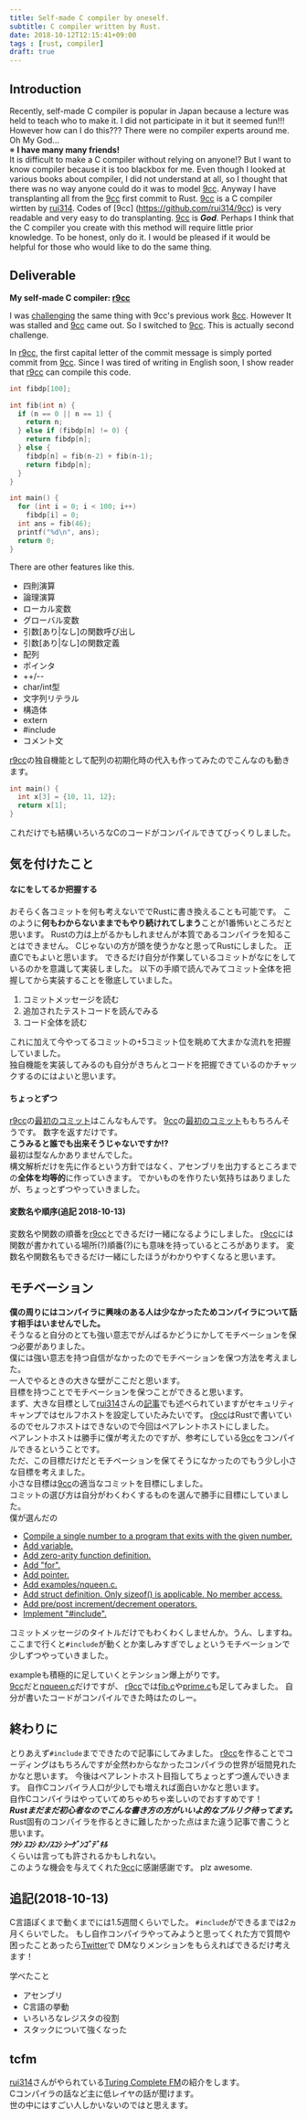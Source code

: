 ```yaml
---
title: Self-made C compiler by oneself.
subtitle: C compiler written by Rust.
date: 2018-10-12T12:15:41+09:00
tags : [rust, compiler]
draft: true
---
```


## Introduction
Recently, self-made C compiler is popular in Japan because a lecture was held to teach who to make it.
I did not participate in it but it seemed fun!!! However how can I do this???
There were no compiler experts around me. Oh My God...   
※ **I have many many friends!**  
It is difficult to make a C compiler without relying on anyone!?
But I want to know compiler because it is too blackbox for me.
Even though I looked at various books about compiler, 
I did not understand at all, so I thought that there was no way anyone could do it was to model [9cc](https://github.com/rui314/9cc).
Anyway I have transplanting all from the [9cc](https://github.com/rui314/9cc) first commit to Rust.
[9cc](https://github.com/rui314/9cc) is a C compiler wirtten by [rui314](https://twitter.com/rui314).
Codes of [9cc] (https://github.com/rui314/9cc) is very readable and very easy to do transplanting.
[9cc](https://github.com/rui314/9cc) is ***God***.
Perhaps I think that the C compiler you create with this method will require little prior knowledge.
To be honest, only do it.
I would be pleased if it would be helpful for those who would like to do the same thing.

## Deliverable
**My self-made C compiler: [r9cc](https://github.com/utam0k/r9cc)**   

I was [challenging](https://github.com/utam0k/r8cc) the same thing with 9cc's previous work [8cc](https://github.com/rui314/8cc).
However It was stalled and [9cc](https://github.com/rui314/9cc) came out.
So I switched to [9cc](https://github.com/rui314/9cc).
This is actually second challenge.

In [r9cc](https://github.com/utam0k/r9cc), the first capital letter of the commit message is simply ported commit from [9cc](https://github.com/rui314/9cc).
Since I was tired of writing in English soon, 
I show reader that [r9cc](https://github.com/utam0k/r9cc) can compile this code.
``` c
int fibdp[100];

int fib(int n) {
  if (n == 0 || n == 1) {
    return n;
  } else if (fibdp[n] != 0) {
    return fibdp[n];
  } else {
    fibdp[n] = fib(n-2) + fib(n-1);
    return fibdp[n];
  }
}

int main() {
  for (int i = 0; i < 100; i++)
    fibdp[i] = 0;
  int ans = fib(46);
  printf("%d\n", ans);
  return 0;
}
```

There are other features like this.

- 四則演算
- 論理演算
- ローカル変数
- グローバル変数
- 引数[あり|なし]の関数呼び出し
- 引数[あり|なし]の関数定義
- 配列
- ポインタ
- ++/\-\-
- char/int型
- 文字列リテラル
- 構造体
- extern
- #include
- コメント文

[r9cc](https://github.com/utam0k/r9cc)の独自機能として配列の初期化時の代入も作ってみたのでこんなのも動きます。
```c
int main() {
  int x[3] = {10, 11, 12};
  return x[1];
}
```

これだけでも結構いろいろなCのコードがコンパイルできてびっくりしました。

## 気を付けたこと
#### なにをしてるか把握する 
おそらく各コミットを何も考えないででRustに書き換えることも可能です。
このように**何もわからないままでもやり続けれてしまう**ことが1番怖いところだと思います。
Rustの力は上がるかもしれませんが本質であるコンパイラを知ることはできません。
Cじゃないの方が頭を使うかなと思ってRustにしました。
正直Cでもよいと思います。
できるだけ自分が作業しているコミットがなにをしているのかを意識して実装しました。
以下の手順で読んでみてコミット全体を把握してから実装することを徹底していました。

1. コミットメッセージを読む
2. 追加されたテストコードを読んでみる
3. コード全体を読む

これに加えて今やってるコミットの+5コミット位を眺めて大まかな流れを把握していました。  
独自機能を実装してみるのも自分がきちんとコードを把握できているのかチャックするのにはよいと思います。

#### ちょっとずつ
[r9cc](https://github.com/utam0k/r9cc)の[最初のコミット](https://github.com/utam0k/r9cc/commit/b8b44544eb51d6229f19033a5048043e628ab55a)はこんなもんです。
[9cc](https://github.com/rui314/9cc)の[最初のコミット](https://github.com/rui314/9cc/commit/56e94442ae8844688d5390851e5b29ba0c946e2f)ももちろんそうです。
数字を返すだけです。   
**こうみると誰でも出来そうじゃないですか!?**  
最初は型なんかありませんでした。  
構文解析だけを先に作るという方針ではなく、アセンブリを出力するところまでの**全体を均等的**に作っていきます。
でかいものを作りたい気持ちはありましたが、ちょっとずつやっていきました。

#### 変数名や順序(追記 2018-10-13)
変数名や関数の順番を[r9cc](https://github.com/utam0k/r9cc)とできるだけ一緒になるようにしました。
[r9cc](https://github.com/utam0k/r9cc)には関数が書かれている場所(?)順番(?)にも意味を持っているところがあります。
変数名や関数名もできるだけ一緒にしたほうがわかりやすくなると思います。

## モチベーション
**僕の周りにはコンパイラに興味のある人は少なかったためコンパイラについて話す相手はいませんでした。**  
そうなると自分のとても強い意志でがんばるかどうにかしてモチベーションを保つ必要がありました。  
僕には強い意志を持つ自信がなかったのでモチベーションを保つ方法を考えました。  
一人でやるときの大きな壁がここだと思います。  
目標を持つことでモチベーションを保つことができると思います。  
まず、大きな目標として[rui314](https://twitter.com/rui314)さんの[記事](https://note.mu/ruiu/n/n00ebc977fd60)でも述べられていますがセキュリティキャンプではセルフホストを設定していたみたいです。
[r9cc](https://github.com/utam0k/r9cc)はRustで書いているのでセルフホストはできないので今回はペアレントホストにしました。  
ペアレントホストは勝手に僕が考えたのですが、参考にしている[9cc](https://github.com/rui314/9cc)をコンパイルできるということです。  
ただ、この目標だけだとモチベーションを保てそうになかったのでもう少し小さな目標を考えました。  
小さな目標は[9cc](https://github.com/rui314/9cc)の適当なコミットを目標にしました。  
コミットの選び方は自分がわくわくするものを選んで勝手に目標にしていました。  
僕が選んだの  

- [Compile a single number to a program that exits with the given number.](https://github.com/rui314/9cc/commit/56e94442ae8844688d5390851e5b29ba0c946e2f)
- [Add variable.](https://github.com/rui314/9cc/commit/42e403e3de0c6457bc11ab14c55a9dad27ed82be)
- [Add zero-arity function definition.](https://github.com/rui314/9cc/commit/c7933acab4e410aa0c0c7a38358092208ace822d)
- [Add "for".](https://github.com/rui314/9cc/commit/b487b30ab0c600b764ea3a94e2502b68f5ee4194)
- [Add pointer.](https://github.com/rui314/9cc/commit/e43b738d6bb6ecd397e09b46346e0825a00d89e6)
- [Add examples/nqueen.c.](https://github.com/rui314/9cc/commit/63739ad7ef08ee7e037862dfa05739ce00abac5f)
- [Add struct definition. Only sizeof() is applicable. No member access.](https://github.com/rui314/9cc/commit/bf717fa5e53ebbae9f949515d3662f77af4ff4dd)
- [Add pre/post increment/decrement operators.](https://github.com/rui314/9cc/commit/a406a04660d848e083d7b39610409fd9ba497142)
- [Implement "#include".](https://github.com/rui314/9cc/commit/a382606b9728ca33f5dedae4f6ca5cc3c9404838)

コミットメッセージのタイトルだけでもわくわくしませんか。うん、しますね。  
ここまで行くと`#include`が動くとか楽しみすぎでしょというモチベーションで少しずつやっていきました。  

exampleも積極的に足していくとテンション爆上がりです。  
[9cc](https://github.com/rui314/9cc)だと[nqueen.c](https://github.com/rui314/9cc/blob/master/examples/nqueen.c)だけですが、
[r9cc](https://github.com/utam0k/r9cc)では[fib.c](https://github.com/utam0k/r9cc/blob/master/examples/fib.c)や[prime.c](https://github.com/utam0k/r9cc/blob/master/examples/prime.c)も足してみました。
自分が書いたコードがコンパイルできた時はたのしー。

## 終わりに
とりあえず`#include`までできたので記事にしてみました。
[r9cc](https://github.com/utam0k/r9cc)を作ることでコーディングはもちろんですが全然わからなかったコンパイラの世界が垣間見れたかなと思います。
今後はペアレントホスト目指してちょっとずつ進んでいきます。
自作Cコンパイラ人口が少しでも増えれば面白いかなと思います。  
自作Cコンパイラはやっていてめちゃめちゃ楽しいのでおすすめです！  
***Rustまだまだ初心者なのでこんな書き方の方がいいよ的なプルリク待ってます。***  
Rust固有のコンパイラを作るときに難したかった点はまた違う記事で書こうと思います。  
***ﾜﾀｼ ｽｺｼ ﾎﾝﾉｽｺｼ ｼｰｹﾞﾝｺﾞﾃﾞｷﾙ***  
くらいは言っても許されるかもしれない。  
このような機会を与えてくれた[9cc](https://github.com/rui314/9cc)に感謝感謝です。
plz awesome.

## 追記(2018-10-13)
C言語ぽくまで動くまでには1.5週間くらいでした。
`#include`ができるまでは2ヵ月くらいでした。
もし自作コンパイラやってみようと思ってくれた方で質問や困ったことあったら[Twitter](https://twitter.com/utam0k)で
DMなりメンションをもらえればできるだけ考えます！

学べたこと

- アセンブリ
- C言語の挙動
- いろいろなレジスタの役割
- スタックについて強くなった

## tcfm
[rui314](https://twitter.com/rui314)さんがやられている[Turing Complete FM](https://turingcomplete.fm/)の紹介をします。  
Cコンパイラの話など主に低レイヤの話が聞けます。  
世の中にはすごい人しかいないのではと思えます。   
